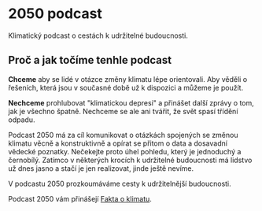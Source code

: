 # 2050 podcast

Klimatický podcast o cestách k udržitelné budoucnosti.

## Proč a jak točíme tenhle podcast

**Chceme** aby se lidé v otázce změny klimatu lépe orientovali. Aby věděli o řešeních, která jsou v současné době už k dispozici a můžeme je použít.

**Nechceme** prohlubovat "klimatickou depresi" a přinášet další zprávy o tom, jak je všechno špatně. Nechceme se ale ani tvářit, že svět spasí třídění odpadu.

Podcast 2050 má za cíl komunikovat o otázkách spojených se změnou klimatu věcně a konstruktivně a opírat se přitom o data a dosavadní vědecké poznatky. Nečekejte proto úhel pohledu, který je jednoduchý a černobílý. Zatímco v některých krocích k udržitelné budoucnosti má lidstvo už dnes jasno a stačí je jen realizovat, jinde ještě nevíme.

V podcastu 2050 prozkoumáváme cesty k udržitelnější budoucnosti.

Podcast 2050 vám přinášejí [Fakta o klimatu](https://faktaoklimatu.cz/).
